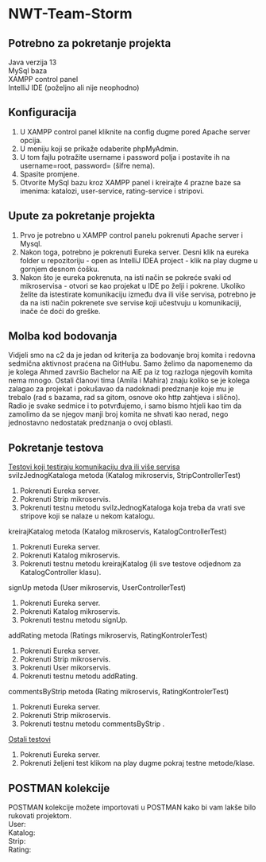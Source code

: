 # NWT-Team-Storm

## Potrebno za pokretanje projekta
Java verzija 13</br>
MySql baza</br>
XAMPP control panel</br>
IntelliJ IDE (poželjno ali nije neophodno)

## Konfiguracija
1. U XAMPP control panel kliknite na config dugme pored Apache server opcija.
2. U meniju koji se prikaže odaberite phpMyAdmin.
3. U tom fajlu potražite username i password polja i postavite ih na username=root, password= (šifre nema).
4. Spasite promjene.
5. Otvorite MySql bazu kroz XAMPP panel i kreirajte 4 prazne baze sa imenima: katalozi, user-service, rating-service i stripovi.

## Upute za pokretanje projekta
1. Prvo je potrebno u XAMPP control panelu pokrenuti Apache server i Mysql.
2. Nakon toga, potrebno je pokrenuti Eureka server. Desni klik na eureka folder u repozitoriju - open as IntelliJ IDEA project - klik na play dugme u gornjem desnom ćošku.
3. Nakon što je eureka pokrenuta, na isti način se pokreće svaki od mikroservisa - otvori se kao projekat u IDE po želji i pokrene. Ukoliko želite da istestirate komunikaciju između dva ili više servisa, potrebno je da na isti način pokrenete sve servise koji učestvuju u komunikaciji, inače će doći do greške.

## Molba kod bodovanja
Vidjeli smo na c2 da je jedan od kriterija za bodovanje broj komita i redovna sedmična aktivnost praćena na GitHubu. Samo želimo da napomenemo da je kolega Ahmed završio Bachelor na AiE pa iz tog razloga njegovih komita nema mnogo. Ostali članovi tima (Amila i Mahira) znaju koliko se je kolega zalagao za projekat i pokušavao da nadoknadi predznanje koje mu je trebalo (rad s bazama, rad sa gitom, osnove oko http zahtjeva i slično). Radio je svake sedmice i to potvrđujemo, i samo bismo htjeli kao tim da zamolimo da se njegov manji broj komita ne shvati kao nerad, nego jednostavno nedostatak predznanja o ovoj oblasti.

## Pokretanje testova

<ins>Testovi koji testiraju komunikaciju dva ili više servisa</ins></br>
sviIzJednogKataloga metoda (Katalog mikroservis, StripControllerTest)
1. Pokrenuti Eureka server.
2. Pokrenuti Strip mikroservis.
3. Pokrenuti testnu metodu sviIzJednogKataloga koja treba da vrati sve stripove koji se nalaze u nekom katalogu.

kreirajKatalog metoda (Katalog mikroservis, KatalogControllerTest)
1. Pokrenuti Eureka server.
2. Pokrenuti Katalog mikroservis.
3. Pokrenuti testnu metodu kreirajKatalog (ili sve testove odjednom za KatalogController klasu).

signUp metoda (User mikroservis, UserControllerTest)
1. Pokrenuti Eureka server.
2. Pokrenuti Katalog mikroservis.
3. Pokrenuti testnu metodu signUp.

addRating metoda (Ratings mikroservis, RatingKontrolerTest)
1. Pokrenuti Eureka server.
2. Pokrenuti Strip mikroservis.
3. Pokrenuti User mikorservis.
4. Pokrenuti testnu metodu addRating.

commentsByStrip metoda (Rating mikroservis, RatingKontrolerTest)
1. Pokrenuti Eureka server.
2. Pokrenuti Strip mikroservis.
3. Pokrenuti testnu metodu commentsByStrip .

<ins>Ostali testovi</ins></br>
1. Pokrenuti Eureka server.
2. Pokrenuti željeni test klikom na play dugme pokraj testne metode/klase.

## POSTMAN kolekcije
POSTMAN kolekcije možete importovati u POSTMAN kako bi vam lakše bilo rukovati projektom.</br>
User:</br>
Katalog:</br>
Strip:</br>
Rating:</br>
